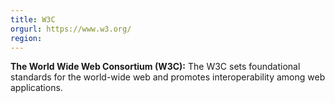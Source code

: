 ```yaml
---
title: W3C
orgurl: https://www.w3.org/
region:
---
```

**The World Wide Web Consortium (W3C):** The W3C sets foundational standards for the world-wide web and promotes interoperability among web applications.